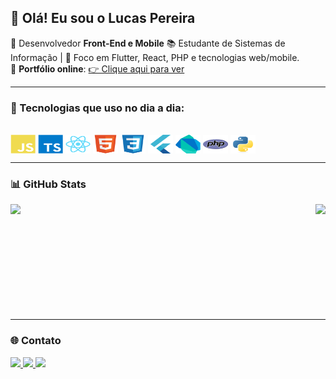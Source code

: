 ## 👋 Olá! Eu sou o Lucas Pereira

🎯 Desenvolvedor **Front-End e Mobile**
📚 Estudante de Sistemas de Informação | 💼 Foco em Flutter, React, PHP e tecnologias web/mobile.  
🔗 **Portfólio online**: [👉 Clique aqui para ver](https://portifolio-snowy-one-51.vercel.app)

---

### 🧰 Tecnologias que uso no dia a dia:

<div style="display: inline_block"><br>
  <img align="center" alt="Lucas-Js" height="30" width="40" src="https://raw.githubusercontent.com/devicons/devicon/master/icons/javascript/javascript-plain.svg">
  <img align="center" alt="Lucas-Ts" height="30" width="40" src="https://raw.githubusercontent.com/devicons/devicon/master/icons/typescript/typescript-plain.svg">
  <img align="center" alt="Lucas-React" height="30" width="40" src="https://raw.githubusercontent.com/devicons/devicon/master/icons/react/react-original.svg">
  <img align="center" alt="Lucas-HTML" height="30" width="40" src="https://raw.githubusercontent.com/devicons/devicon/master/icons/html5/html5-original.svg">
  <img align="center" alt="Lucas-CSS" height="30" width="40" src="https://raw.githubusercontent.com/devicons/devicon/master/icons/css3/css3-original.svg">
  <img align="center" alt="Lucas-Flutter" height="30" width="40" src="https://raw.githubusercontent.com/devicons/devicon/master/icons/flutter/flutter-original.svg">
  <img align="center" alt="Lucas-Dart" height="30" width="40" src="https://raw.githubusercontent.com/devicons/devicon/master/icons/dart/dart-original.svg">
  <img align="center" alt="Lucas-PHP" height="30" width="40" src="https://raw.githubusercontent.com/devicons/devicon/master/icons/php/php-original.svg">
  <img align="center" alt="Lucas-Python" height="30" width="40" src="https://raw.githubusercontent.com/devicons/devicon/master/icons/python/python-original.svg">
</div>

---

### 📊 GitHub Stats

<div style="display: flex; flex-direction: row; justify-content: space-between;">
  <img height="170em" src="https://github-readme-stats.vercel.app/api?username=lukkspereiraa&show_icons=true&theme=dracula" />
  <img height="170em" src="https://github-readme-stats.vercel.app/api/top-langs/?username=lukkspereiraa&layout=compact&theme=dracula&cache_seconds=1"/>
</div>

---

### 🌐 Contato

<div>
  <a href="https://instagram.com/lukks_pereiraa" target="_blank">
    <img src="https://img.shields.io/badge/-Instagram-%23E4405F?style=for-the-badge&logo=instagram&logoColor=white">
  </a>
  <a href="mailto:lukkspereiraa@gmail.com" target="_blank">
    <img src="https://img.shields.io/badge/-Gmail-%23333?style=for-the-badge&logo=gmail&logoColor=white">
  </a>
  <a href="https://www.linkedin.com/in/lucas-pereira-0b035b241/" target="_blank">
    <img src="https://img.shields.io/badge/-LinkedIn-%230077B5?style=for-the-badge&logo=linkedin&logoColor=white">
  </a>  
</div>

